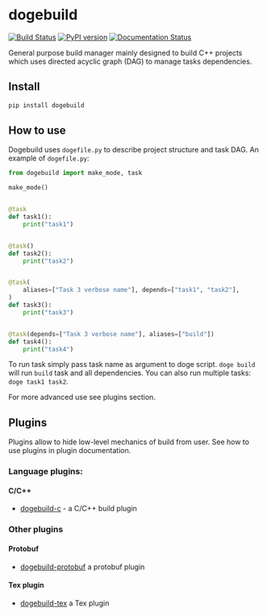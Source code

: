 # dogebuild

[![Build Status](https://travis-ci.org/dogebuild/dogebuild.svg?branch=master)](https://travis-ci.org/dogebuild/dogebuild)
[![PyPI version](https://badge.fury.io/py/dogebuild.svg)](https://badge.fury.io/py/dogebuild)
[![Documentation Status](https://readthedocs.org/projects/dogebuild/badge/?version=latest)](https://dogebuild.readthedocs.io/en/latest/?badge=latest)

General purpose build manager mainly designed to build C++ projects which
uses directed acyclic graph (DAG) to manage tasks dependencies.

## Install

```sh
pip install dogebuild
```

## How to use

Dogebuild uses `dogefile.py` to describe project structure and task DAG.
An example of `dogefile.py`:

```python
from dogebuild import make_mode, task

make_mode()


@task
def task1():
    print("task1")


@task()
def task2():
    print("task2")


@task(
    aliases=["Task 3 verbose name"], depends=["task1", "task2"],
)
def task3():
    print("task3")


@task(depends=["Task 3 verbose name"], aliases=["build"])
def task4():
    print("task4")

```

To run task simply pass task name as argument to doge script.
`doge build` will run `build` task and all dependencies.
You can also run multiple tasks: `doge task1 task2`.

For more advanced use see plugins section.

## Plugins

Plugins allow to hide low-level mechanics of build from user. 
See how to use plugins in plugin documentation.

### Language plugins:

#### C/C++

- [dogebuild-c](https://github.com/dogebuild/dogebuild-c) - a C/C++ build plugin

### Other plugins

#### Protobuf

- [dogebuild-protobuf](https://github.com/dogebuild/dogebuild-protobuf) a protobuf plugin

#### Tex plugin

- [dogebuild-tex](https://github.com/dogebuild/dogebuild-tex) a Tex plugin
